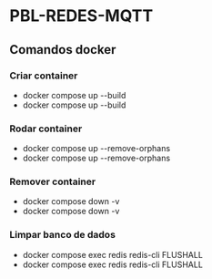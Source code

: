 # PBL-REDES-MQTT

## Comandos docker

### Criar container
- docker compose up --build 
- docker compose up --build 

### Rodar container 
- docker compose up --remove-orphans
- docker compose up --remove-orphans


### Remover container
- docker compose down -v
- docker compose down -v

### Limpar banco de dados
- docker compose exec redis redis-cli FLUSHALL
- docker compose exec redis redis-cli FLUSHALL